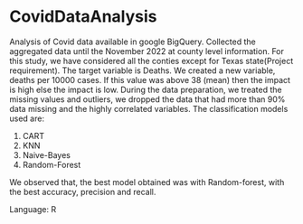 # CovidDataAnalysis

Analysis of Covid data available in google BigQuery. 
Collected the aggregated data until the November 2022 at county level information. For this study, we have considered all the conties except for Texas state(Project requirement). The target variable is Deaths. We created a new variable, deaths per 10000 cases. If this value was above 38 (mean) then the impact is high else the impact is low.
During the data preparation, we treated the missing values and outliers, we dropped the data that had more than 90% data missing and the highly correlated variables. 
The classification models used are:
1) CART
2) KNN
3) Naive-Bayes
4) Random-Forest

We observed that, the best model obtained was with Random-forest, with the best accuracy, precision and recall.

Language: R
